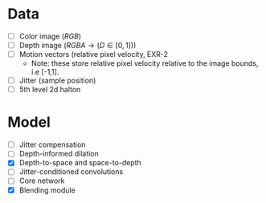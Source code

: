 # Data
- [ ] Color image $(RGB)$
- [ ] Depth image $(RGBA \to (D \in [0,1]))$
- [ ] Motion vectors (relative pixel velocity, EXR-2
  - Note: these store relative pixel velocity relative to the image bounds, i.e [-1,1]. 
- [ ] Jitter (sample position)
- [ ] 5th level 2d halton

# Model
- [ ] Jitter compensation
- [ ] Depth-informed dilation
- [x] Depth-to-space and space-to-depth
- [ ] Jitter-conditioned convolutions
- [ ] Core network 
- [x] Blending module
